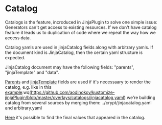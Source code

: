 # Catalog

[example]:(overlays/catalogs)

Catalogs is the feature, incroduced in JinjaPlugin to solve one simple issue: Generators can't get access to existing resources. If we don't have catalog feature it leads us to duplication of code where we repeat the way how we access data. 

Catalog yamls are used in jinjaCatalog fields along with arbitrary yamls. If the document kind is JinjaCatalog, then the certain yaml structure is expected.

JinjaCatalog document may have the following fields: "parents", "jinjaTemplate" and "data".

[Parents](https://github.com/aodinokov/kustomize-jinjaPlugin/blob/master/overlays/catalogs/jinjacatalog.yaml#L5) and [jinjaTemplate](https://github.com/aodinokov/kustomize-jinjaPlugin/blob/master/overlays/catalogs/jinjacatalog.yaml#L13) fields are used if it's necessaary to render the catalog, e.g. like in this [example]:wq(https://github.com/aodinokov/kustomize-jinjaPlugin/blob/master/overlays/catalogs/jinjacatalog.yaml) we're building catalog from several sources by merging them: ../crypt/jinjacatalog.yaml and arbitrary.yaml

[Here](https://travis-ci.com/github/aodinokov/kustomize-jinjaPlugin/jobs/306891246#L243)
it's possible to find the final values that appeared in the catalog.


